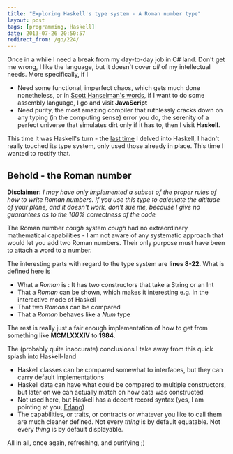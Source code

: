 ```yaml
---
title: "Exploring Haskell's type system - A Roman number type"
layout: post
tags: [programming, Haskell]
date: 2013-07-26 20:50:57
redirect_from: /go/224/
---
```


Once in a while I need a break from my day-to-day job in C# land. Don't get me wrong, I like the language, but it doesn't cover _all_ of my intellectual needs.
More specifically, if I

* Need some functional, imperfect chaos, which gets much done nonetheless, or in [Scott Hanselman's words][1], if I want to do some assembly language, I go and visit __JavaScript__
* Need purity, the most amazing compiler that ruthlessly cracks down on any typing (in the computing sense) error you do, the serenity of a perfect universe that simulates dirt only if it has to, then I visit __Haskell__.

This time it was Haskell's turn - the [last time][2] I delved into Haskell, I hadn't really touched its type system, only used those already in place. This time I wanted to rectify that.

## Behold - the Roman number

<script src="https://gist.github.com/flq/6087387.js"></script>

**Disclaimer:** *I may have only implemented a subset of the proper rules of how to write Roman numbers. If you use this type to calculate the altitude of your plane, and it doesn't work, don't sue me, because I give no guarantees as to the 100% correctness of the code*

The Roman number _cough_ system _cough_ had no extraordinary mathematical capabilities - I am not aware of any systematic approach that would let you add two Roman numbers. Their only purpose must have been to attach a word to a number.

The interesting parts with regard to the type system are **lines 8-22**. What is defined here is

* What a *Roman* is : It has two constructors that take a String or an Int
* That a *Roman* can be shown, which makes it interesting e.g. in the interactive mode of Haskell
* That two *Romans* can be compared
* That a *Roman* behaves like a *Num* type

The rest is really just a fair enough implementation of how to get from something like **MCMLXXXIV** to **1984**.

The (probably quite inaccurate) conclusions I take away from this quick splash into Haskell-land

* Haskell classes can be compared somewhat to interfaces, but they can carry default implementations
* Haskell data can have what could be compared to multiple constructors, but later on we can actually match on how data was constructed
* Not used here, but Haskell has a decent record syntax (yes, I am pointing at you, [Erlang][3]) 
* The capabilities, or traits, or contracts or whatever you like to call them are much cleaner defined. Not every _thing_ is by default equatable. Not every _thing_ is by default displayable.

All in all, once again, refreshing, and purifying ;)

[1]: http://www.hanselman.com/blog/JavaScriptIsAssemblyLanguageForTheWebSematicMarkupIsDeadCleanVsMachinecodedHTML.aspx
[2]: http://realfiction.net/go/92
[3]: http://learnyousomeerlang.com/a-short-visit-to-common-data-structures